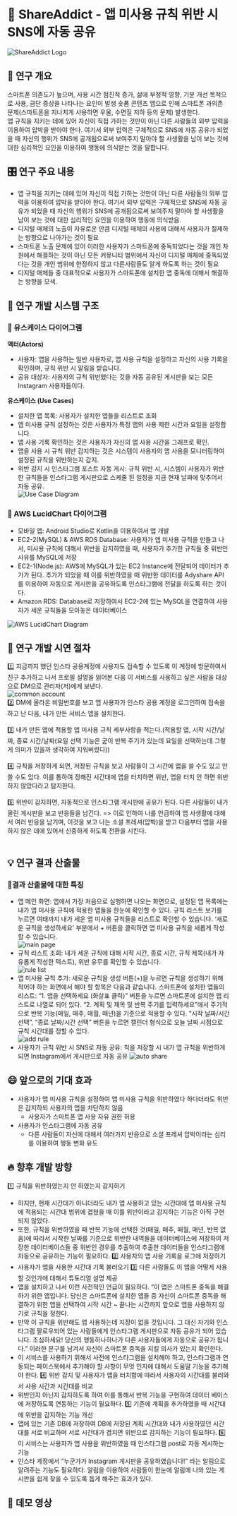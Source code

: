 # 🔗 ShareAddict - 앱 미사용 규칙 위반 시 SNS에 자동 공유
![ShareAddict Logo](https://github.com/H-Software224/ShareAddict/blob/main/image/ShareAddict_logo.png)

## 🔎 연구 개요

스마트폰 의존도가 높으며, 사용 시간 점진적 증가, 삶에 부정적 영향, 기분 개선 목적으로 사용, 금단 증상을 나타나는 요인이 발생 숏폼 콘텐츠 앱으로 인해 스마트폰 과의존 문제(스마트폰을 지나치게 사용하면 우울, 수면질 저하 등의 문제) 발생한다.<br>
앱 규칙을 지키는 데에 있어 자신이 직접 가하는 것만이 아닌 다른 사람들의 외부 압력을 이용하여 압박을 받아야 한다. 여기서 외부 압력은 구체적으로 SNS에 자동 공유가 되었을 때 자신의 행위가 SNS에 공개됨으로써 보여주지 말아야 할 사생활을 남이 보는 것에 대한 심리적인 요인을 이용하여 행동에 의식받는 것을 말합니다. <br>

## 🎛️ 연구 주요 내용

- 앱 규칙을 지키는 데에 있어 자신이 직접 가하는 것만이 아닌 다른 사람들의 외부 압력을 이용하여 압박을 받아야 한다. 여기서 외부 압력은 구체적으로 SNS에 자동 공유가 되었을 때 자신의 행위가 SNS에 공개됨으로써 보여주지 말아야 할 사생활을 남이 보는 것에 대한 심리적인 요인을 이용하여 행동에 의식받음.<br>
- 디지털 매체의 노출이 자유로운 만큼 디지털 매체의 사용에 대해서 사용자가 절제하는 방향으로 나아가는 것이 필요 <br>
- 스마트폰 노출 문제에 있어 이러한 사용자가 스마트폰에 중독되었다는 것을 개인 차원에서 해결하는 것이 아닌 모든 커뮤니티 범위에서 자신이 디지털 매체에 중독되었다는 것을 개인 범위에 한정하지 않고  다른사람들도 알게 하도록 하는 것이 필요<br>
- 디지털 매체들 중 대표적으로 사용자가 스마트폰에 설치한 앱 중독에 대해서 해결하는 방향을 모색. <br>

## :office: 연구 개발 시스템 구조
### :egg: 유스케이스 다이어그램
**액터(Actors)**   
- 사용자: 앱을 사용하는 일반 사용자로, 앱 사용 규칙을 설정하고 자신의 사용 기록을 확인하며, 규칙 위반 시 알림을 받습니다.<br>
- 공유 대상자: 사용자의 규칙 위반했다는 것을 자동 공유된 게시판을 보는 모든 Instagram 사용자들이다. <br>
  
**유스케이스 (Use Cases)**
- 설치한 앱 목록: 사용자가 설치한 앱들을 리스트로 조회<br>
- 앱 미사용 규칙 설정하는 것은 사용자가 특정 앱의 사용 제한 시간과 요일을 설정합니다.<br>
- 앱 사용 기록 확인하는 것은 사용자가 자신의 앱 사용 시간을 그래프로 확인. <br>
- 앱을 사용 시 규칙 위반 감지하는 것은 시스템이 사용자의 앱 사용을 모니터링하여 설정된 규칙을 위반하는지 감지.<br> 
- 위반 감지 시 인스타그램 포스트 자동 게시: 규칙 위반 시, 시스템이 사용자가 위반한 규칙들을 인스타그램 게시판으로 스케줄 된 일정을 지금 현재 날짜에 맞추어서 자동 공유.<br>
![Use Case Diagram](https://github.com/H-Software224/ShareAddict/blob/main/image/usecase_diagram.png)
    
### :tangerine: AWS LucidChart 다이어그램
- 모바일 앱: Android Studio로 Kotlin을 이용하여서 앱 개발<br>
- EC2-2(MySQL) & AWS RDS Database: 사용자가 앱 미사용 규칙을 만들고 나서, 미사용 규칙에 대해서 위반을 감지하였을 때, 사용자가 추가한 규칙들 중 위반인 사유를 MySQL에 저장
- EC2-1(Node.js): AWS에 MySQL가 있는 EC2 Instance에 전달되어 데이터가 추가가 된다. 추가가 되었을 때 이를 위반하였을 때 위반한 데이터를 Adyshare API를 이용하여 자동으로 게시판을 공유하도록 인스타그램에 전달을 하도록 하는 것이다.
- Amazon RDS: Database로 저장하여서 EC2-2에 있는 MySQL을 연결하여 사용자가 세운 규칙들을 모아놓은 데이터베이스

![AWS LucidChart Diagram](https://github.com/H-Software224/ShareAddict/blob/main/image/aws_lucidchart_diagram.png)

## 🎱 연구 개발 시연 절차

:one: 지금까지 했던 인스타 공용계정에 사용자도 접속할 수 있도록 이 계정에 방문하여서 친구 추가하고 나서 프로필 설명을 읽어본 다음 이 서비스를 사용하고 싶은 사람을 대상으로 DM으로 관리자(저)에게 보낸다.<br>
![common account](https://github.com/H-Software224/ShareAddict/blob/main/image/share_addict.png)
<br>
:two: DM에 올라온 비밀번호를 보고 앱 사용자가 인스타 공용 계정을 로그인하여 접속을 하고 난 다음, 내가 만든 서비스 앱을 설치한다.<br>
<br>
:three: 내가 만든 앱에 적용할 앱 미사용 규칙 세부사항을 적는다.(적용할 앱, 시작 시간/날짜, 종료 시간/날짜(요일 선택 기능은 굳이 반복 주기가 있는데 요일을 선택하는데 그렇게 의미가 있을까 생각하여 지워버렸다))<br>
<br>
:four: 규칙을 저장하게 되면, 저장된 규칙을 보고 사람들이 그 시간에 앱을 쓸 수도 있고 안 쓸 수도 있다. 이를 통하여 정해진 시간대에 앱을 터치하면 위반, 앱을 터치 안 하면 위반하지 않았다라고 탐지한다.<br>
<br>
:five: 위반이 감지하면, 자동적으로 인스타그램 게시판에 공유가 된다. 다른 사람들이 내가 올린 게시판을 보고 반응들을 남긴다. => 이로 인하여 나를 언급하여 앱 사생활에 대해서 여러 반응을 남기며, 이것을 보고 나는 소셜 프레셔(압박)을 받고 다음부터 앱을 사용하지 않은 데에 있어서 신중하게 하도록 전환을 시킨다.<br>
<br>

## 💡 연구 결과 산출물

### 🔽결과 산출물에 대한 특징

- 앱 메인 화면: 앱에서 가장 처음으로 실행하면 나오는 화면으로, 설정된 앱 목록에는 내가 앱 미사용 규칙에 적용한 앱들을 한눈에 확인할 수 있다. 규칙 리스트 보기를 누르면 여태까지 내가 세운 앱 미사용 규칙들을 리스트로 확인할 수 있습니다. ‘새로운 규칙을 생성하세요’ 부분에서 + 버튼을 클릭하면 앱 미사용 규칙을 새롭게 작성할 수 있습니다.<br>
  ![main page](https://github.com/H-Software224/ShareAddict/blob/main/image/main_page.png)
- 규칙 리스트 조회: 내가 세운 규칙에 대해 시작 시간, 종료 시간, 규칙 제목(내가 자유롭게 작성한 텍스트), 위반 유무를 확인할 수 있습니다.<br>
  ![rule list](https://github.com/H-Software224/ShareAddict/blob/main/image/rule_list.png)
- 앱 미사용 규칙 추가: 새로운 규칙을 생성 버튼(+)을 누르면 규칙을 생성하기 위해 적어야 하는 화면에서 해야 할 항목은 다음과 같습니다. 스마트폰에 설치한 앱들의 리스트: “1.  앱을 선택하세요 (화살표 클릭)” 버튼을 누르면 스마트폰에 설치한 앱 리스트로 나열로 되어 있다. “2. 계획 및 제목 및 반복 주기를 입력하세요”에서  주기적으로 반복 기능(매일, 매주, 매월, 매년)을 기준으로 적용할 수 있다. “시작 날짜/시간 선택”, “종료 날짜/시간 선택” 버튼을 누르면 캘린더 형식으로 오늘 날짜 시점으로 규칙 시간대를 정할 수 있다.<br>
  ![add rule](https://github.com/H-Software224/ShareAddict/blob/main/image/rule_list.png)
- 사용자가 규칙 위반 시 SNS로 자동 공유: 칙을 저장할 시 내가 앱 규칙을 위반하게 되면 Instagram에서 게시판으로 자동 공유
  ![auto share](https://github.com/H-Software224/ShareAddict/blob/main/image/share_post.png)

## 😄 앞으로의 기대 효과
- 사용자가 앱 미사용 규칙을 설정하여 앱 미사용 규칙을 위반하였다 하다더라도 위반은 감지하되 사용자의 앱을 차단하지 않음<br>
    - 사용자가 스마트폰 앱 사용 자유 권한 허용<br>
- 사용자가 인스타그램에 자동 공유<br>
  - 다른 사람들이 자신에 대해서 여러가지 반응으로 소셜 프레셔 압박이라는 심리를 이용하여 행동 변화 유도<br>
## :fire: 향후 개발 방향
:one: 규칙을 위반하였는지 안 하였는지 감지하기 <br>
  - 하지만, 현재 시간대가 아니더라도 내가 앱 사용하고 있는 시간대에 앱 미사용 규칙에 적용되는 시간대 범위에 겹쳤을 때 이를 위반이라고 감지하는 기능은 아직 구현되지 않았다.
  - 또한, 규칙을 위반하였을 때 반복 기능에 선택한 것(매일, 매주, 매월, 매년, 반복 없음)에 따라서 시작한 날짜를 기준으로 위반한 내역들을 데이터베이스에 저장하여 저장한 데이터베이스들 중 위반인 경우를 추출하여 추출한 데이터들을 인스타그램에 자동으로 공유하는 기능이 필요하다.
:two: 사용자의 앱 사용 기록을 로그에 저장하기<br>
  - 사용자가 앱을 사용한 시간대 기록 불러오기
:three: 다른 사람들도 이 앱을 어떻게 사용할 것인가에 대해서 튜토리얼 설명 제공<br>
  - 앱을 설치하고 나서 이런 사전적인 언급이 필요하다. “이 앱은 스마트폰 중독을 해결하기 위한 앱입니다. 당신은 스마트폰에 설치한 앱들 중 자신이 스마트폰 중독을 해결하기 위한 앱을 선택하여 시작 시간 ~ 끝나는 시간까지 앞으로 앱을 사용하지 않기로 규칙을 정한다.
  - 만약 이 규칙을 위반해도 앱 사용하는데 지장이 없을 것입니다. 그 대신 자기와 인스타그램 팔로우되어 있는 사람들에게 인스타그램 게시판으로 자동 공유가 되어 있습니다. 조심하세요! 당신의 행동하나하나가 다른 사용자들에게 자동으로 공유가 됩니다.” 이러한 문구를 남겨서 자신이 스마트폰 중독을 지킬 의사가 있는지 확인한다.
  - 이 서비스를 사용하기 위해서 사전에 인스타그램을 설치해야 하고, 인스타그램과 연동되는 페이스북에서 추가해야 할 사항이 무엇 인지에 대해서 도움말 기능을 추가해야 한다.
:four: 위반 감지 및 사용자가 앱을 터치함에 따라서 사용자의 시간대를 불러와서 사용 시간과 시간대를 비교 <br>
  - 위반인지 아닌지 감지하도록 하여 이를 통해서 반복 기능을 구현하여 데이터 베이스에 저장하도록 연동하는 기능이 필요하다.
:five: 기존에 계획을 추가하였을 때 시간대에 위반을 감지하는 기능 개선 <br>
  - 앱에 있는 기존 DB에 저장하여 DB에 저장된 계획 시간대와 내가 사용하였던 시간대를 서로 비교하며 서로 시간대가 겹치면 위반으로 감지하는 기능이 필요하다.
:six: 이 서비스는 사용자가 앱 사용을 위반하였을 때 인스타그램 post로 자동 게시하는 기능<br>
  - 인스타 계정에서 “누군가가 Instagram 게시판을 공유하였습니다!” 라는 알림으로 알려주는 기능도 필요하다. 알림을 이용하여 사람들이 한눈에 알림에 나와 있는 게시판을 쉽게 찾을 수 있도록 돕게 해주는 효과가 있다.

## 🎥 데모 영상

